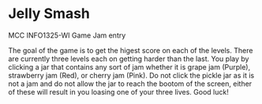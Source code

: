 # Jelly Smash
MCC INFO1325-WI Game Jam entry

The goal of the game is to get the higest score on each of the levels. There are currently three levels each on getting harder than the last. You play by clicking a jar that contains any sort of jam whether it is grape jam (Purple), strawberry jam (Red), or cherry jam (Pink). Do not click the pickle jar as it is not a jam and do not allow the jar to reach the bootom of the screen, either of these will result in you loasing one of your three lives. Good luck!